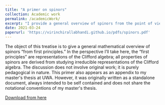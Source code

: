 ```yaml
---
title: "A primer on spinors"
collection: Academic work
permalink: /academicWork/
excerpt: "I provide a general overview of spinors from the point of view of Clifford algebras."
date: 2021-03-24
paperurl: 'https://virinchirallabhandi.github.io/pdfs/spinors.pdf'
---
```

The object of this treatise is to give a general mathematical overview of spinors “from first principles.” In the perspective I’ll take here, the “first principles” are representations of the Clifford algebra; all properties of spinors are derived from studying irreducible representations of the Clifford algebra. The discussion does not involve original work; it is purely pedagogical in nature. This primer also appears as an appendix to my master's thesis at UWA. However, it was originally written as a standalone document, always intended to be self contained and does not share the notational conventions of my master's thesis.

[Download from here](http://virinchirallabhandi.github.io/pdfs/spinors.pdf)
